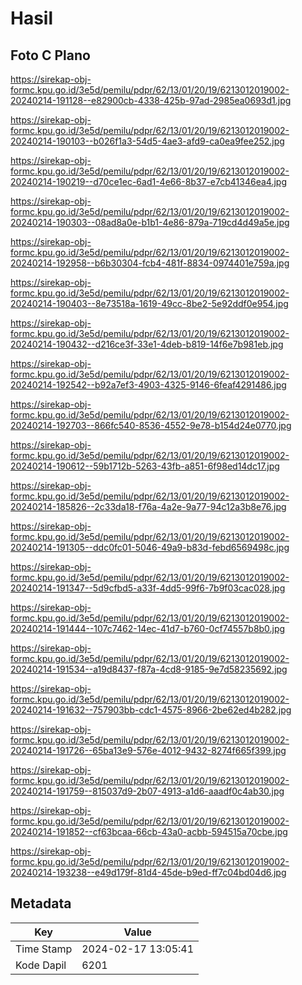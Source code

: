 # Hasil

## Foto C Plano

https://sirekap-obj-formc.kpu.go.id/3e5d/pemilu/pdpr/62/13/01/20/19/6213012019002-20240214-191128--e82900cb-4338-425b-97ad-2985ea0693d1.jpg

https://sirekap-obj-formc.kpu.go.id/3e5d/pemilu/pdpr/62/13/01/20/19/6213012019002-20240214-190103--b026f1a3-54d5-4ae3-afd9-ca0ea9fee252.jpg

https://sirekap-obj-formc.kpu.go.id/3e5d/pemilu/pdpr/62/13/01/20/19/6213012019002-20240214-190219--d70ce1ec-6ad1-4e66-8b37-e7cb41346ea4.jpg

https://sirekap-obj-formc.kpu.go.id/3e5d/pemilu/pdpr/62/13/01/20/19/6213012019002-20240214-190303--08ad8a0e-b1b1-4e86-879a-719cd4d49a5e.jpg

https://sirekap-obj-formc.kpu.go.id/3e5d/pemilu/pdpr/62/13/01/20/19/6213012019002-20240214-192958--b6b30304-fcb4-481f-8834-0974401e759a.jpg

https://sirekap-obj-formc.kpu.go.id/3e5d/pemilu/pdpr/62/13/01/20/19/6213012019002-20240214-190403--8e73518a-1619-49cc-8be2-5e92ddf0e954.jpg

https://sirekap-obj-formc.kpu.go.id/3e5d/pemilu/pdpr/62/13/01/20/19/6213012019002-20240214-190432--d216ce3f-33e1-4deb-b819-14f6e7b981eb.jpg

https://sirekap-obj-formc.kpu.go.id/3e5d/pemilu/pdpr/62/13/01/20/19/6213012019002-20240214-192542--b92a7ef3-4903-4325-9146-6feaf4291486.jpg

https://sirekap-obj-formc.kpu.go.id/3e5d/pemilu/pdpr/62/13/01/20/19/6213012019002-20240214-192703--866fc540-8536-4552-9e78-b154d24e0770.jpg

https://sirekap-obj-formc.kpu.go.id/3e5d/pemilu/pdpr/62/13/01/20/19/6213012019002-20240214-190612--59b1712b-5263-43fb-a851-6f98ed14dc17.jpg

https://sirekap-obj-formc.kpu.go.id/3e5d/pemilu/pdpr/62/13/01/20/19/6213012019002-20240214-185826--2c33da18-f76a-4a2e-9a77-94c12a3b8e76.jpg

https://sirekap-obj-formc.kpu.go.id/3e5d/pemilu/pdpr/62/13/01/20/19/6213012019002-20240214-191305--ddc0fc01-5046-49a9-b83d-febd6569498c.jpg

https://sirekap-obj-formc.kpu.go.id/3e5d/pemilu/pdpr/62/13/01/20/19/6213012019002-20240214-191347--5d9cfbd5-a33f-4dd5-99f6-7b9f03cac028.jpg

https://sirekap-obj-formc.kpu.go.id/3e5d/pemilu/pdpr/62/13/01/20/19/6213012019002-20240214-191444--107c7462-14ec-41d7-b760-0cf74557b8b0.jpg

https://sirekap-obj-formc.kpu.go.id/3e5d/pemilu/pdpr/62/13/01/20/19/6213012019002-20240214-191534--a19d8437-f87a-4cd8-9185-9e7d58235692.jpg

https://sirekap-obj-formc.kpu.go.id/3e5d/pemilu/pdpr/62/13/01/20/19/6213012019002-20240214-191632--757903bb-cdc1-4575-8966-2be62ed4b282.jpg

https://sirekap-obj-formc.kpu.go.id/3e5d/pemilu/pdpr/62/13/01/20/19/6213012019002-20240214-191726--65ba13e9-576e-4012-9432-8274f665f399.jpg

https://sirekap-obj-formc.kpu.go.id/3e5d/pemilu/pdpr/62/13/01/20/19/6213012019002-20240214-191759--815037d9-2b07-4913-a1d6-aaadf0c4ab30.jpg

https://sirekap-obj-formc.kpu.go.id/3e5d/pemilu/pdpr/62/13/01/20/19/6213012019002-20240214-191852--cf63bcaa-66cb-43a0-acbb-594515a70cbe.jpg

https://sirekap-obj-formc.kpu.go.id/3e5d/pemilu/pdpr/62/13/01/20/19/6213012019002-20240214-193238--e49d179f-81d4-45de-b9ed-ff7c04bd04d6.jpg


## Metadata

| Key        | Value               |
| ---------- | ------------------- |
| Time Stamp | 2024-02-17 13:05:41 |
| Kode Dapil | 6201                |



